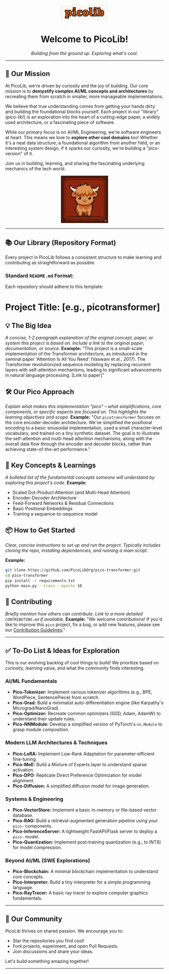 
<p align="center">
  <img src="readme_assets/picolib_logo.png" alt="PicoLib Logo" width="150"/>
</p>

<h1 align="center">Welcome to PicoLib!</h1>

<p align="center">
  <i>Building from the ground up. Exploring what's cool.</i>
</p>

---

## 🚀 Our Mission

At PicoLib, we're driven by curiosity and the joy of building. Our core mission is to **demystify complex AI/ML concepts and architectures** by recreating them from scratch in smaller, more manageable implementations.

We believe that true understanding comes from getting your hands dirty and building the foundational blocks yourself. Each project in our "library" (pico-lib!) is an exploration into the heart of a cutting-edge paper, a widely used architecture, or a fascinating piece of software.

While our primary focus is on AI/ML Engineering, we're software engineers at heart. This means we love to **explore other cool domains** too! Whether it's a neat data structure, a foundational algorithm from another field, or an interesting system design, if it sparks our curiosity, we're building a "pico-version" of it.

Join us in building, learning, and sharing the fascinating underlying mechanics of the tech world.

<p align="center">
  <img src="readme_assets/picolib_mascot.png" alt="PicoLib Logo" width="150"/>
</p>

---

## 📚 Our Library (Repository Format)

Every project in PicoLib follows a consistent structure to make learning and contributing as straightforward as possible.

### Standard `README.md` Format:

Each repository should adhere to this template:

# Project Title: [e.g., picotransformer]

## 💡 The Big Idea
_A concise, 1-2 paragraph explanation of the original concept, paper, or system this project is based on._
_Include a link to the original paper, documentation, or source._
**Example:** "This project is a small-scale implementation of the Transformer architecture, as introduced in the seminal paper 'Attention Is All You Need' (Vaswani et al., 2017). The Transformer revolutionized sequence modeling by replacing recurrent layers with self-attention mechanisms, leading to significant advancements in natural language processing. [Link to paper]"

## 🛠️ Our Pico Approach
_Explain what makes this implementation "pico" – what simplifications, core components, or specific aspects are focused on._
_This highlights the learning objectives and scope._
**Example:** "Our `picotransformer` focuses on the core encoder-decoder architecture. We've simplified the positional encoding to a basic sinusoidal implementation, used a small character-level vocabulary, and trained on a tiny synthetic dataset. The goal is to illustrate the self-attention and multi-head attention mechanisms, along with the overall data flow through the encoder and decoder blocks, rather than achieving state-of-the-art performance."

## 🚀 Key Concepts & Learnings
_A bulleted list of the fundamental concepts someone will understand by exploring this project's code._
**Example:**
* Scaled Dot-Product Attention (and Multi-Head Attention)
* Encoder-Decoder Architecture
* Feed-Forward Networks & Residual Connections
* Basic Positional Embeddings
* Training a sequence-to-sequence model

## 📦 How to Get Started
_Clear, concise instructions to set up and run the project._
_Typically includes cloning the repo, installing dependencies, and running a main script._

**Example:**
```bash
git clone https://github.com/PicoLibOrg/pico-transformer.git
cd pico-transformer
pip install -r requirements.txt
python main.py --train --epochs 10
`````

## 🤝 Contributing

*Briefly mention how others can contribute. Link to a more detailed `CONTRIBUTING.md` if available.*
**Example:** "We welcome contributions\! If you'd like to improve this `pico` project, fix a bug, or add new features, please see our [Contribution Guidelines](https://www.google.com/search?q=link-to-contributing-md)."

-----

## ✅ To-Do List & Ideas for Exploration

This is our evolving backlog of cool things to build\! We prioritize based on curiosity, learning value, and what the community finds interesting.

### AI/ML Fundamentals

  * **Pico-Tokenizer:** Implement various tokenizer algorithms (e.g., BPE, WordPiece, SentencePiece) from scratch.
  * **Pico-Grad:** Build a minimalist auto-differentiation engine (like Karpathy's Micrograd/NanoGrad).
  * **Pico-Optimizer:** Recreate common optimizers (SGD, Adam, AdamW) to understand their update rules.
  * **Pico-NNModule:** Develop a simplified version of PyTorch's `nn.Module` to grasp module composition.

### Modern LLM Architectures & Techniques

  * **Pico-LoRA:** Implement Low-Rank Adaptation for parameter-efficient fine-tuning.
  * **Pico-MoE:** Build a Mixture of Experts layer to understand sparse activation.
  * **Pico-DPO:** Replicate Direct Preference Optimization for model alignment.
  * **Pico-Diffusion:** A simplified diffusion model for image generation.

### Systems & Engineering

  * **Pico-VectorStore:** Implement a basic in-memory or file-based vector database.
  * **Pico-RAG:** Build a retrieval-augmented generation pipeline using your `pico-` components.
  * **Pico-InferenceServer:** A lightweight FastAPI/Flask server to deploy a `pico-` model.
  * **Pico-Quantization:** Implement post-training quantization (e.g., to INT8) for model compression.

### Beyond AI/ML (SWE Explorations)

  * **Pico-Blockchain:** A minimal blockchain implementation to understand core concepts.
  * **Pico-Interpreter:** Build a tiny interpreter for a simple programming language.
  * **Pico-RayTracer:** A basic ray tracer to explore computer graphics fundamentals.

-----

## 👥 Our Community

PicoLib thrives on shared passion. We encourage you to:

  * Star the repositories you find cool\!
  * Fork projects, experiment, and open Pull Requests.
  * Join discussions and share your ideas.

Let's build something amazing together\!

-----
